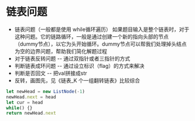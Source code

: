 
# 链表问题
- 链表问题（一般都是使用 while循环遍历）
如果题目输入是整个链表时，对于这种问题。它的链路循环，一般是通过创建一个新的指向头部的节点（dummy节点），以它为头开始循环。dummy节点可以帮我们处理掉头结点为空的边界问题，帮助我们简化解题过程
- 对于链表反转问题 -- 通过双指针或者三指针的方式
- 判断链表成环问题 -- 通过设立标识（flag）的方式来解决
- 判断是否回文 -- 把val拼接成str
- 反转，画图先，见《链表_K 个一组翻转链表》比较综合

```javascript
let newHead = new ListNode(-1)
newHead.next = head
let cur = head
while() {}
return newHead.next
```